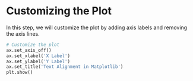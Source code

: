 # Customizing the Plot

In this step, we will customize the plot by adding axis labels and removing the axis lines.

```python
# Customize the plot
ax.set_axis_off()
ax.set_xlabel('X Label')
ax.set_ylabel('Y Label')
ax.set_title('Text Alignment in Matplotlib')
plt.show()
```
